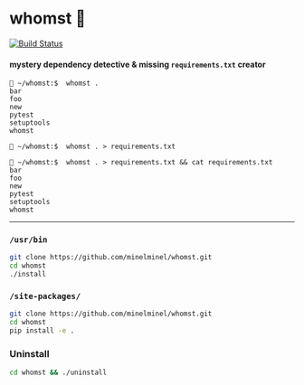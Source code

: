 # whomst :owl:
[![Build Status](https://travis-ci.org/minelminel/whomst.svg?branch=master)](https://travis-ci.org/minelminel/whomst)
#### mystery dependency detective & missing `requirements.txt` creator
```
🦉 ~/whomst:$  whomst .
bar
foo
new
pytest
setuptools
whomst

🦉 ~/whomst:$  whomst . > requirements.txt

🦉 ~/whomst:$  whomst . > requirements.txt && cat requirements.txt
bar
foo
new
pytest
setuptools
whomst
```

---
### `/usr/bin`
```bash
git clone https://github.com/minelminel/whomst.git
cd whomst
./install
```

### `/site-packages/`
```bash
git clone https://github.com/minelminel/whomst.git
cd whomst
pip install -e .
```

### Uninstall
```bash
cd whomst && ./uninstall
```
